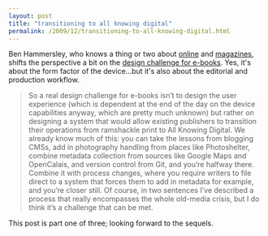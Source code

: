 ```yaml
---
layout: post
title: "transitioning to all knowing digital"
permalink: /2009/12/transitioning-to-all-knowing-digital.html
---
```


Ben Hammersley, who knows a thing or two about [online](http://benhammersley.com/) and [magazines](http://www.wired.co.uk), shifts the perspective a bit on the [design challenge for e-books](http://benhammersley.com/2009/12/e-books-the-bigger-problem-part-one-of-three/). Yes, it's about the form factor of the device...but it's also about the editorial and production workflow.

> So a real design challenge for e-books isn’t to design the user experience (which is dependent at the end of the day on the device capabilities anyway, which are pretty much unknown) but rather on designing a system that would allow existing publishers to transition their operations from ramshackle print to All Knowing Digital. We already know much of this: you can take the lessons from blogging CMSs, add in photography handling from places like Photoshelter, combine metadata collection from sources like Google Maps and OpenCalais, and version control from Git, and you’re halfway there. Combine it with process changes, where you require writers to file direct to a system that forces them to add in metadata for example, and you’re closer still. Of course, in two sentences I’ve described a process that really encompasses the whole old-media crisis, but I do think it’s a challenge that can be met.

This post is part one of three; looking forward to the sequels.